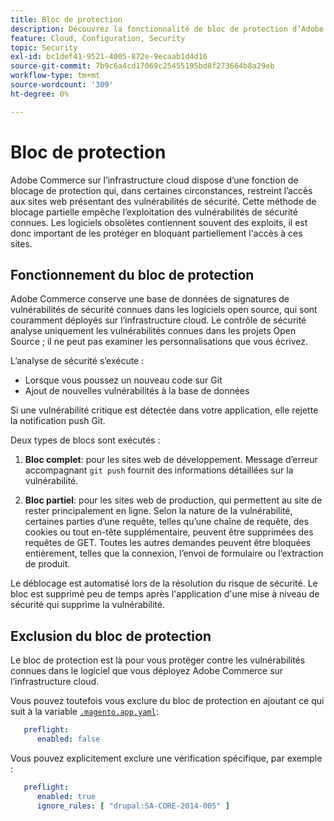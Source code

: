 ```yaml
---
title: Bloc de protection
description: Découvrez la fonctionnalité de bloc de protection d’Adobe Commerce sur l’infrastructure cloud et comment elle protège votre site contre les vulnérabilités de sécurité connues.
feature: Cloud, Configuration, Security
topic: Security
exl-id: bc1def41-9521-4005-872e-9ecaab1d4d16
source-git-commit: 7b9c6a4cd17069c25455195bd8f273664b8a29eb
workflow-type: tm+mt
source-wordcount: '309'
ht-degree: 0%

---
```


# Bloc de protection

Adobe Commerce sur l’infrastructure cloud dispose d’une fonction de blocage de protection qui, dans certaines circonstances, restreint l’accès aux sites web présentant des vulnérabilités de sécurité. Cette méthode de blocage partielle empêche l’exploitation des vulnérabilités de sécurité connues. Les logiciels obsolètes contiennent souvent des exploits, il est donc important de les protéger en bloquant partiellement l&#39;accès à ces sites.

## Fonctionnement du bloc de protection

Adobe Commerce conserve une base de données de signatures de vulnérabilités de sécurité connues dans les logiciels open source, qui sont couramment déployés sur l’infrastructure cloud. Le contrôle de sécurité analyse uniquement les vulnérabilités connues dans les projets Open Source ; il ne peut pas examiner les personnalisations que vous écrivez.

L’analyse de sécurité s’exécute :

- Lorsque vous poussez un nouveau code sur Git
- Ajout de nouvelles vulnérabilités à la base de données

Si une vulnérabilité critique est détectée dans votre application, elle rejette la notification push Git.

Deux types de blocs sont exécutés :

1. **Bloc complet**: pour les sites web de développement. Message d’erreur accompagnant `git push` fournit des informations détaillées sur la vulnérabilité.

1. **Bloc partiel**: pour les sites web de production, qui permettent au site de rester principalement en ligne. Selon la nature de la vulnérabilité, certaines parties d’une requête, telles qu’une chaîne de requête, des cookies ou tout en-tête supplémentaire, peuvent être supprimées des requêtes de GET. Toutes les autres demandes peuvent être bloquées entièrement, telles que la connexion, l’envoi de formulaire ou l’extraction de produit.

Le déblocage est automatisé lors de la résolution du risque de sécurité. Le bloc est supprimé peu de temps après l&#39;application d&#39;une mise à niveau de sécurité qui supprime la vulnérabilité.

## Exclusion du bloc de protection

Le bloc de protection est là pour vous protéger contre les vulnérabilités connues dans le logiciel que vous déployez Adobe Commerce sur l’infrastructure cloud.

Vous pouvez toutefois vous exclure du bloc de protection en ajoutant ce qui suit à la variable [`.magento.app.yaml`](../application/configure-app-yaml.md):

```yaml
   preflight:
      enabled: false
```

Vous pouvez explicitement exclure une vérification spécifique, par exemple :

```yaml
   preflight:
      enabled: true
      ignore_rules: [ "drupal:SA-CORE-2014-005" ]
```
